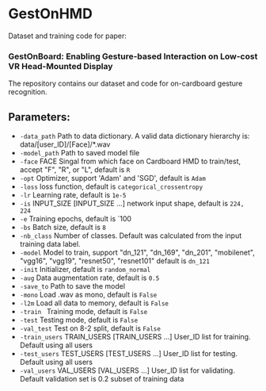 # GestOnHMD
 Dataset and training code for paper: 

### GestOnBoard: Enabling Gesture-based Interaction on Low-cost VR Head-Mounted Display

The repository contains our dataset and code for on-cardboard gesture recognition. 

## Parameters: 

- `-data_path` Path to data dictionary. A valid data dictionary hierarchy is: data/[user_ID]/[Face]/*.wav
- `-model_path` Path to saved model file
- `-face` FACE Singal from which face on Cardboard HMD to train/test, accept "F", "R", or "L", default is `R`
- `-opt` Optimizer, support 'Adam' and 'SGD', default is `Adam`
- `-loss`  loss function, default is `categorical_crossentropy`
- `-lr` Learning rate, default is `1e-5`
- `-is` INPUT_SIZE [INPUT_SIZE ...] network input shape, default is `224, 224`
- `-e`  Training epochs, default is `100
- `-bs` Batch size, default is `8`
- `-nb_class` Number of classes. Default was calculated from the input training data label.
- `-model` Model to train, support "dn_121", "dn_169", "dn_201", "mobilenet", "vgg16", "vgg19", "resnet50", "resnet101" default is `dn_121`
- `-init` Initializer, default is `random_normal`
- `-aug` Data augmentation rate, default is `0.5`
-  `-save_to` Path to save the model
- `-mono`         Load .wav as mono, default is `False`
- `-l2m`         Load all data to memory, default is `False`
- `-train `       Training mode, default is `False`
- `-test`         Testing mode, default is `False`
- `-val_test`       Test on 8-2 split, default is `False`
- `-train_users`  TRAIN_USERS [TRAIN_USERS ...] User_ID list for training. Default using all users
- `-test_users` TEST_USERS [TEST_USERS ...] User_ID list for testing. Default using all users
- `-val_users` VAL_USERS [VAL_USERS ...] User_ID list for validating. Default validation set is 0.2 subset of training data

